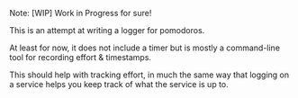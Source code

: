 Note: [WIP] Work in Progress for sure!

This is an attempt at writing a logger for pomodoros.

At least for now, it does not include a timer but is mostly a command-line tool for recording effort & timestamps.

This should help with tracking effort, in much the same way that logging on a service helps you keep track of what
the service is up to.
